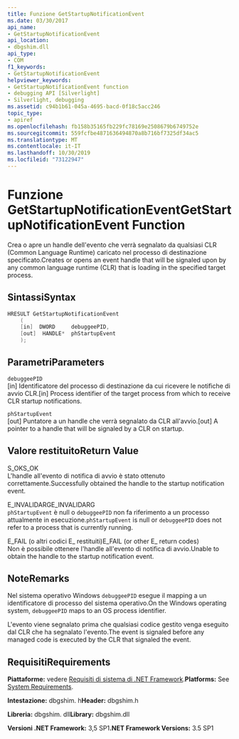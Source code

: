 ```yaml
---
title: Funzione GetStartupNotificationEvent
ms.date: 03/30/2017
api_name:
- GetStartupNotificationEvent
api_location:
- dbgshim.dll
api_type:
- COM
f1_keywords:
- GetStartupNotificationEvent
helpviewer_keywords:
- GetStartupNotificationEvent function
- debugging API [Silverlight]
- Silverlight, debugging
ms.assetid: c94b1b61-045a-4695-bacd-0f18c5acc246
topic_type:
- apiref
ms.openlocfilehash: fb158b35165fb229fc78169e2508679b6749752e
ms.sourcegitcommit: 559fcfbe4871636494870a8b716bf7325df34ac5
ms.translationtype: MT
ms.contentlocale: it-IT
ms.lasthandoff: 10/30/2019
ms.locfileid: "73122947"
---
```

# <a name="getstartupnotificationevent-function"></a><span data-ttu-id="b93a2-102">Funzione GetStartupNotificationEvent</span><span class="sxs-lookup"><span data-stu-id="b93a2-102">GetStartupNotificationEvent Function</span></span>
<span data-ttu-id="b93a2-103">Crea o apre un handle dell'evento che verrà segnalato da qualsiasi CLR (Common Language Runtime) caricato nel processo di destinazione specificato.</span><span class="sxs-lookup"><span data-stu-id="b93a2-103">Creates or opens an event handle that will be signaled upon by any common language runtime (CLR) that is loading in the specified target process.</span></span>  
  
## <a name="syntax"></a><span data-ttu-id="b93a2-104">Sintassi</span><span class="sxs-lookup"><span data-stu-id="b93a2-104">Syntax</span></span>  
  
```cpp  
HRESULT GetStartupNotificationEvent  
    (  
    [in]  DWORD     debuggeePID,  
    [out]  HANDLE*  phStartupEvent  
    );  
```  
  
## <a name="parameters"></a><span data-ttu-id="b93a2-105">Parametri</span><span class="sxs-lookup"><span data-stu-id="b93a2-105">Parameters</span></span>  
 `debuggeePID`  
 <span data-ttu-id="b93a2-106">[in] Identificatore del processo di destinazione da cui ricevere le notifiche di avvio CLR.</span><span class="sxs-lookup"><span data-stu-id="b93a2-106">[in] Process identifier of the target process from which to receive CLR startup notifications.</span></span>  
  
 `phStartupEvent`  
 <span data-ttu-id="b93a2-107">[out] Puntatore a un handle che verrà segnalato da CLR all'avvio.</span><span class="sxs-lookup"><span data-stu-id="b93a2-107">[out] A pointer to a handle that will be signaled by a CLR on startup.</span></span>  
  
## <a name="return-value"></a><span data-ttu-id="b93a2-108">Valore restituito</span><span class="sxs-lookup"><span data-stu-id="b93a2-108">Return Value</span></span>  
 <span data-ttu-id="b93a2-109">S_OK</span><span class="sxs-lookup"><span data-stu-id="b93a2-109">S_OK</span></span>  
 <span data-ttu-id="b93a2-110">L'handle all'evento di notifica di avvio è stato ottenuto correttamente.</span><span class="sxs-lookup"><span data-stu-id="b93a2-110">Successfully obtained the handle to the startup notification event.</span></span>  
  
 <span data-ttu-id="b93a2-111">E_INVALIDARG</span><span class="sxs-lookup"><span data-stu-id="b93a2-111">E_INVALIDARG</span></span>  
 <span data-ttu-id="b93a2-112">`phStartupEvent` è null o `debuggeePID` non fa riferimento a un processo attualmente in esecuzione.</span><span class="sxs-lookup"><span data-stu-id="b93a2-112">`phStartupEvent` is null or `debuggeePID` does not refer to a process that is currently running.</span></span>  
  
 <span data-ttu-id="b93a2-113">E_FAIL (o altri codici E_ restituiti)</span><span class="sxs-lookup"><span data-stu-id="b93a2-113">E_FAIL (or other E_ return codes)</span></span>  
 <span data-ttu-id="b93a2-114">Non è possibile ottenere l'handle all'evento di notifica di avvio.</span><span class="sxs-lookup"><span data-stu-id="b93a2-114">Unable to obtain the handle to the startup notification event.</span></span>  
  
## <a name="remarks"></a><span data-ttu-id="b93a2-115">Note</span><span class="sxs-lookup"><span data-stu-id="b93a2-115">Remarks</span></span>  
 <span data-ttu-id="b93a2-116">Nel sistema operativo Windows `debuggeePID` esegue il mapping a un identificatore di processo del sistema operativo.</span><span class="sxs-lookup"><span data-stu-id="b93a2-116">On the Windows operating system, `debuggeePID` maps to an OS process identifier.</span></span>  
  
 <span data-ttu-id="b93a2-117">L'evento viene segnalato prima che qualsiasi codice gestito venga eseguito dal CLR che ha segnalato l'evento.</span><span class="sxs-lookup"><span data-stu-id="b93a2-117">The event is signaled before any managed code is executed by the CLR that signaled the event.</span></span>  
  
## <a name="requirements"></a><span data-ttu-id="b93a2-118">Requisiti</span><span class="sxs-lookup"><span data-stu-id="b93a2-118">Requirements</span></span>  
 <span data-ttu-id="b93a2-119">**Piattaforme:** vedere [Requisiti di sistema di .NET Framework](../../../../docs/framework/get-started/system-requirements.md).</span><span class="sxs-lookup"><span data-stu-id="b93a2-119">**Platforms:** See [System Requirements](../../../../docs/framework/get-started/system-requirements.md).</span></span>  
  
 <span data-ttu-id="b93a2-120">**Intestazione:** dbgshim. h</span><span class="sxs-lookup"><span data-stu-id="b93a2-120">**Header:** dbgshim.h</span></span>  
  
 <span data-ttu-id="b93a2-121">**Libreria:** dbgshim. dll</span><span class="sxs-lookup"><span data-stu-id="b93a2-121">**Library:** dbgshim.dll</span></span>  
  
 <span data-ttu-id="b93a2-122">**Versioni .NET Framework:** 3,5 SP1</span><span class="sxs-lookup"><span data-stu-id="b93a2-122">**.NET Framework Versions:** 3.5 SP1</span></span>
